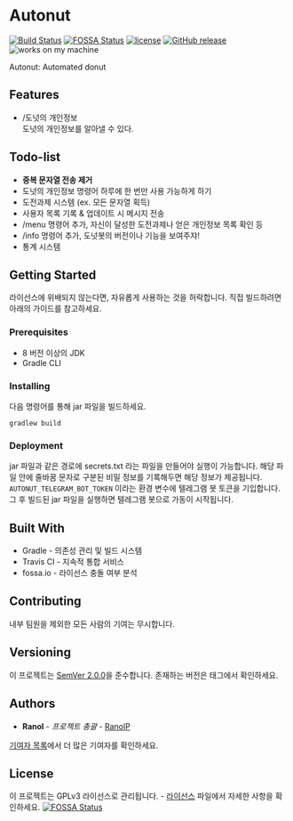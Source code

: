 # Autonut
[![Build Status](https://img.shields.io/travis/codingsquare/Autonut.svg)](https://travis-ci.org/codingsquare/Autonut)
[![FOSSA Status](https://app.fossa.io/api/projects/git%2Bgithub.com%2Fcodingsquare%2FAutonut.svg?type=shield)](https://app.fossa.io/projects/git%2Bgithub.com%2Fcodingsquare%2FAutonut?ref=badge_shield)
[![license](https://img.shields.io/github/license/codingsquare/Autonut.svg)](https://github.com/codingsquare/Autonut/blob/master/LICENSE)
[![GitHub release](https://img.shields.io/github/release/codingsquare/Autonut.svg)](https://github.com/codingsquare/Autonut/releases)
![works on my machine](https://img.shields.io/badge/works%20on-my%20machine-brightgreen.svg)

Autonut: Automated donut

## Features
 * /도넛의 개인정보<br>
   도넛의 개인정보를 알아낼 수 있다.

## Todo-list
 * **중복 문자열 전송 제거**
 * 도넛의 개인정보 명령어 하루에 한 번만 사용 가능하게 하기
 * 도전과제 시스템 (ex. 모든 문자열 획득)
 * 사용자 목록 기록 & 업데이트 시 메시지 전송
 * /menu 명령어 추가, 자신이 달성한 도전과제나 얻은 개인정보 목록 확인 등
 * /info 명령어 추가, 도넛봇의 버전이나 기능을 보여주쟈!
 * 통계 시스템


## Getting Started
라이선스에 위배되지 않는다면, 자유롭게 사용하는 것을 허락합니다.
직접 빌드하려면 아래의 가이드를 참고하세요.

### Prerequisites
 * 8 버전 이상의 JDK
 * Gradle CLI

### Installing
다음 명령어를 통해 jar 파일을 빌드하세요.
```
gradlew build
```
### Deployment
jar 파일과 같은 경로에 secrets.txt 라는 파일을 만들어야 실행이 가능합니다.
해당 파일 안에 줄바꿈 문자로 구분된 비밀 정보를 기록해두면 해당 정보가 제공됩니다.
`AUTONUT_TELEGRAM_BOT_TOKEN` 이라는 환경 변수에 텔레그램 봇 토큰을 기입합니다.
그 후 빌드된 jar 파일을 실행하면 텔레그램 봇으로 가동이 시작됩니다.

## Built With
 * Gradle - 의존성 관리 및 빌드 시스템
 * Travis CI - 지속적 통합 서비스
 * fossa.io - 라이선스 충돌 여부 분석

## Contributing
내부 팀원을 제외한 모든 사람의 기여는 무시합니다.

## Versioning
이 프로젝트는 [SemVer 2.0.0](https://semver.org/lang/ko/)을 준수합니다. 존재하는 버전은 태그에서 확인하세요.

## Authors
 * **Ranol** - *프로젝트 총괄* - [RanolP](https://github.com/RanolP)

[기여자 목록](https://github.com/codingsquare/Autonut/contributors)에서 더 많은 기여자를 확인하세요.

## License
이 프로젝트는 GPLv3 라이선스로 관리됩니다. - [라이선스](LICENSE) 파일에서 자세한 사항을 확인하세요.
[![FOSSA Status](https://app.fossa.io/api/projects/git%2Bgithub.com%2Fcodingsquare%2FAutonut.svg?type=large)](https://app.fossa.io/projects/git%2Bgithub.com%2Fcodingsquare%2FAutonut?ref=badge_large)
